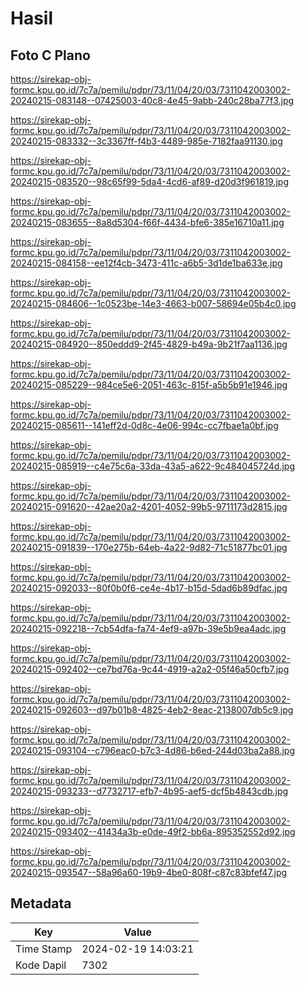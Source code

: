 # Hasil

## Foto C Plano

https://sirekap-obj-formc.kpu.go.id/7c7a/pemilu/pdpr/73/11/04/20/03/7311042003002-20240215-083148--07425003-40c8-4e45-9abb-240c28ba77f3.jpg

https://sirekap-obj-formc.kpu.go.id/7c7a/pemilu/pdpr/73/11/04/20/03/7311042003002-20240215-083332--3c3367ff-f4b3-4489-985e-7182faa91130.jpg

https://sirekap-obj-formc.kpu.go.id/7c7a/pemilu/pdpr/73/11/04/20/03/7311042003002-20240215-083520--98c65f99-5da4-4cd6-af89-d20d3f961819.jpg

https://sirekap-obj-formc.kpu.go.id/7c7a/pemilu/pdpr/73/11/04/20/03/7311042003002-20240215-083655--8a8d5304-f66f-4434-bfe6-385e16710a11.jpg

https://sirekap-obj-formc.kpu.go.id/7c7a/pemilu/pdpr/73/11/04/20/03/7311042003002-20240215-084158--ee12f4cb-3473-411c-a6b5-3d1de1ba633e.jpg

https://sirekap-obj-formc.kpu.go.id/7c7a/pemilu/pdpr/73/11/04/20/03/7311042003002-20240215-084606--1c0523be-14e3-4663-b007-58694e05b4c0.jpg

https://sirekap-obj-formc.kpu.go.id/7c7a/pemilu/pdpr/73/11/04/20/03/7311042003002-20240215-084920--850eddd9-2f45-4829-b49a-9b21f7aa1136.jpg

https://sirekap-obj-formc.kpu.go.id/7c7a/pemilu/pdpr/73/11/04/20/03/7311042003002-20240215-085229--984ce5e6-2051-463c-815f-a5b5b91e1946.jpg

https://sirekap-obj-formc.kpu.go.id/7c7a/pemilu/pdpr/73/11/04/20/03/7311042003002-20240215-085611--141eff2d-0d8c-4e06-994c-cc7fbae1a0bf.jpg

https://sirekap-obj-formc.kpu.go.id/7c7a/pemilu/pdpr/73/11/04/20/03/7311042003002-20240215-085919--c4e75c6a-33da-43a5-a622-9c484045724d.jpg

https://sirekap-obj-formc.kpu.go.id/7c7a/pemilu/pdpr/73/11/04/20/03/7311042003002-20240215-091620--42ae20a2-4201-4052-99b5-9711173d2815.jpg

https://sirekap-obj-formc.kpu.go.id/7c7a/pemilu/pdpr/73/11/04/20/03/7311042003002-20240215-091839--170e275b-64eb-4a22-9d82-71c51877bc01.jpg

https://sirekap-obj-formc.kpu.go.id/7c7a/pemilu/pdpr/73/11/04/20/03/7311042003002-20240215-092033--80f0b0f6-ce4e-4b17-b15d-5dad6b89dfac.jpg

https://sirekap-obj-formc.kpu.go.id/7c7a/pemilu/pdpr/73/11/04/20/03/7311042003002-20240215-092218--7cb54dfa-fa74-4ef9-a97b-39e5b9ea4adc.jpg

https://sirekap-obj-formc.kpu.go.id/7c7a/pemilu/pdpr/73/11/04/20/03/7311042003002-20240215-092402--ce7bd76a-9c44-4919-a2a2-05f46a50cfb7.jpg

https://sirekap-obj-formc.kpu.go.id/7c7a/pemilu/pdpr/73/11/04/20/03/7311042003002-20240215-092603--d97b01b8-4825-4eb2-8eac-2138007db5c9.jpg

https://sirekap-obj-formc.kpu.go.id/7c7a/pemilu/pdpr/73/11/04/20/03/7311042003002-20240215-093104--c796eac0-b7c3-4d86-b6ed-244d03ba2a88.jpg

https://sirekap-obj-formc.kpu.go.id/7c7a/pemilu/pdpr/73/11/04/20/03/7311042003002-20240215-093233--d7732717-efb7-4b95-aef5-dcf5b4843cdb.jpg

https://sirekap-obj-formc.kpu.go.id/7c7a/pemilu/pdpr/73/11/04/20/03/7311042003002-20240215-093402--41434a3b-e0de-49f2-bb6a-895352552d92.jpg

https://sirekap-obj-formc.kpu.go.id/7c7a/pemilu/pdpr/73/11/04/20/03/7311042003002-20240215-093547--58a96a60-19b9-4be0-808f-c87c83bfef47.jpg


## Metadata

| Key        | Value               |
| ---------- | ------------------- |
| Time Stamp | 2024-02-19 14:03:21 |
| Kode Dapil | 7302                |



